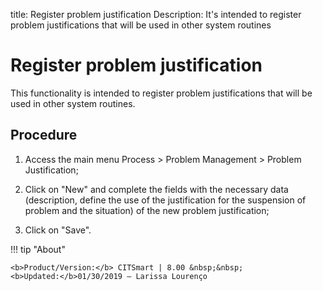 title: Register problem justification
Description: It's intended to register problem justifications that will be used in other system routines
# Register problem justification

This functionality is intended to register problem justifications that will be used in other system routines.

Procedure
------------

1.  Access the main menu Process \>
    Problem Management \> Problem Justification;

2.  Click on "New" and complete the fields with the necessary data
    (description, define the use of the justification for the suspension of
    problem and the situation) of the new problem justification;

3.  Click on "Save".

!!! tip "About"

    <b>Product/Version:</b> CITSmart | 8.00 &nbsp;&nbsp;
    <b>Updated:</b>01/30/2019 – Larissa Lourenço
